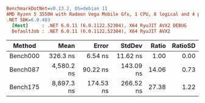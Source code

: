 ``` ini

BenchmarkDotNet=v0.13.2, OS=debian 11
AMD Ryzen 5 3550H with Radeon Vega Mobile Gfx, 1 CPU, 8 logical and 4 physical cores
.NET SDK=6.0.403
  [Host]     : .NET 6.0.11 (6.0.1122.52304), X64 RyuJIT AVX2 DEBUG
  DefaultJob : .NET 6.0.11 (6.0.1122.52304), X64 RyuJIT AVX2


```
|   Method |       Mean |     Error |    StdDev | Ratio | RatioSD |
|--------- |-----------:|----------:|----------:|------:|--------:|
| Bench000 |   326.3 ns |   6.54 ns |  11.62 ns |  1.00 |    0.00 |
| Bench087 | 4,580.2 ns |  90.22 ns | 143.09 ns | 14.06 |    0.73 |
| Bench175 | 8,897.3 ns | 174.53 ns | 266.52 ns | 27.38 |    1.22 |
